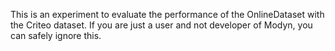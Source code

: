 This is an experiment to evaluate the performance of the OnlineDataset with the Criteo dataset. If you are just a user and not developer of Modyn, you can safely ignore this.